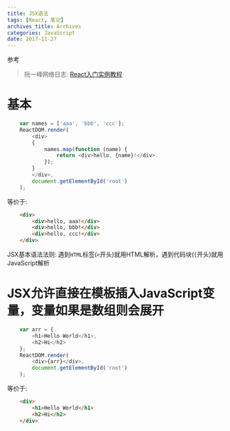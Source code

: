 ```yaml
---
title: JSX语法
tags: [React, 笔记]
archives_title: Archives
categories: JavaScript
date: 2017-11-27
---
```

参考
> 阮一峰网络日志: [React入门实例教程](http://www.ruanyifeng.com/blog/2015/03/react.html)
# 基本
```javascript
    var names = ['aaa', 'bbb', 'ccc'];
    ReactDOM.render(
        <div>
        {
            names.map(function (name) {
                return <div>hello, {name}!</div>
            });
        }
        </div>,
        document.getElementById('root')
    );
```
等价于:
```html
    <div>
        <div>hello, aaa!</div>
        <div>hello, bbb!</div>
        <div>hello, ccc!</div>
    </div>
```
JSX基本语法法则: 遇到`HTML`标签(`<`开头)就用HTML解析，遇到代码块(`{`开头)就用JavaScript解析

# JSX允许直接在模板插入JavaScript变量，变量如果是数组则会展开
```javascript
    var arr = {
        <h1>Hello World</h1>,
        <h2>Hi</h2>
    };
    ReactDOM.render(
        <div>{arr}</div>,
        document.getElementById('root')
    );
```
等价于:
```html
    <div>
        <h1>Hello World</h1>
        <h2>Hi</h2>
    </div>
```

